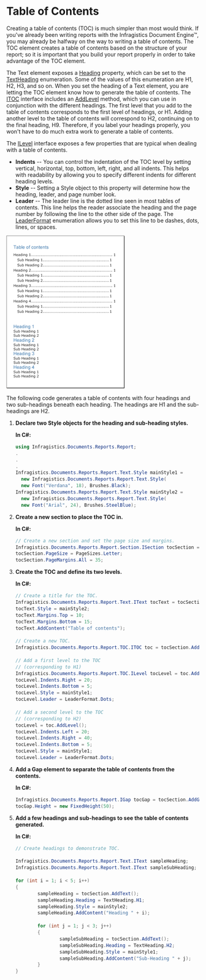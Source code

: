 ﻿<!--
|metadata|
{
    "fileName": "documentengine-table-of-contents",
    "controlName": "Infragistics Document Library",
    "tags": ["Navigation","Reporting"]
}
|metadata|
-->

# Table of Contents
Creating a table of contents (TOC) is much simpler than most would think. If you've already been writing reports with the Infragistics Document Engine™, you may already be halfway on the way to writing a table of contents. The TOC element creates a table of contents based on the structure of your report; so it is important that you build your report properly in order to take advantage of the TOC element.

The Text element exposes a [Heading](Infragistics.Web.Mvc.Documents.Reports~Infragistics.Documents.Reports.Report.Text.IText~Heading.html "Link to the Web API Reference Guide to the Heading member.") property, which can be set to the [TextHeading](Infragistics.Web.Mvc.Documents.Reports~Infragistics.Documents.Reports.Report.TextHeading.html "Link to the Web API Reference Guide to the TextHeading member.") enumeration. Some of the values of this enumeration are H1, H2, H3, and so on. When you set the heading of a Text element, you are letting the TOC element know how to generate the table of contents. The [ITOC](Infragistics.Web.Mvc.Documents.Reports~Infragistics.Documents.Reports.Report.TOC.ITOC.html "Link to the Web API Reference Guide to the ITOC interface.") interface includes an [AddLevel](Infragistics.Web.Mvc.Documents.Reports~Infragistics.Documents.Reports.Report.TOC.ITOC~AddLevel.html "Link to the Web API Reference Guide to the AddLevel member.") method, which you can use in conjunction with the different headings. The first level that you add to the table of contents corresponds to the first level of headings, or H1. Adding another level to the table of contents will correspond to H2, continuing on to the final heading, H9. Therefore, if you label your headings properly, you won't have to do much extra work to generate a table of contents.

The [ILevel](Infragistics.Web.Mvc.Documents.Reports~Infragistics.Documents.Reports.Report.TOC.ILevel.html "Link to the Web API Reference Guide to the ILevel interface.") interface exposes a few properties that are typical when dealing with a table of contents.

*   **Indents**&nbsp;-- You can control the indentation of the TOC level by setting vertical, horizontal, top, bottom, left, right, and all indents. This helps with readability by allowing you to specify different indents for different heading levels.
*   **Style**&nbsp;-- Setting a Style object to this property will determine how the heading, leader, and page number look.
*   **Leader**&nbsp;-- The leader line is the dotted line seen in most tables of contents. This line helps the reader associate the heading and the page number by following the line to the other side of the page. The [LeaderFormat](Infragistics.Web.Mvc.Documents.Reports~Infragistics.Documents.Reports.Report.LeaderFormat.html "Link to the Web API Reference Guide to the LeaderFormat member.") enumeration allows you to set this line to be dashes, dots, lines, or spaces.

![](images/DocumentEngine_Table_of_Contents_01.png)

The following code generates a table of contents with four headings and two sub-headings beneath each heading. The headings are H1 and the sub-headings are H2.

1.  **Declare two Style objects for the heading and sub-heading styles.**

    **In C#:**

    ```csharp
    using Infragistics.Documents.Reports.Report;
    .
    .
    .
    Infragistics.Documents.Reports.Report.Text.Style mainStyle1 = 
      new Infragistics.Documents.Reports.Report.Text.Style( 
      new Font("Verdana", 18), Brushes.Black);
    Infragistics.Documents.Reports.Report.Text.Style mainStyle2 = 
      new Infragistics.Documents.Reports.Report.Text.Style( 
      new Font("Arial", 24), Brushes.SteelBlue);
    ```

2.  **Create a new section to place the TOC in.**


	**In C#:**

	```csharp
    // Create a new section and set the page size and margins.
    Infragistics.Documents.Reports.Report.Section.ISection tocSection = report.AddSection();
    tocSection.PageSize = PageSizes.Letter;
    tocSection.PageMargins.All = 35;
    ```

3.  **Create the TOC and define its two levels.**

	**In C#:**

	```csharp
    // Create a title for the TOC.
    Infragistics.Documents.Reports.Report.Text.IText tocText = tocSection.AddText();
    tocText.Style = mainStyle2;
    tocText.Margins.Top = 10;
    tocText.Margins.Bottom = 15;
    tocText.AddContent("Table of contents");

    // Create a new TOC.
    Infragistics.Documents.Reports.Report.TOC.ITOC toc = tocSection.AddTOC();

    // Add a first level to the TOC
    // (corresponding to H1)
    Infragistics.Documents.Reports.Report.TOC.ILevel tocLevel = toc.AddLevel();
    tocLevel.Indents.Right = 20;
    tocLevel.Indents.Bottom = 5;
    tocLevel.Style = mainStyle1;
    tocLevel.Leader = LeaderFormat.Dots;

    // Add a second level to the TOC
    // (corresponding to H2)
    tocLevel = toc.AddLevel();
    tocLevel.Indents.Left = 20;
    tocLevel.Indents.Right = 40;
    tocLevel.Indents.Bottom = 5;
    tocLevel.Style = mainStyle1;
    tocLevel.Leader = LeaderFormat.Dots;
    ```

4.  **Add a Gap element to separate the table of contents from the contents.**

	**In C#:**
	```csharp
    Infragistics.Documents.Reports.Report.IGap tocGap = tocSection.AddGap();
    tocGap.Height = new FixedHeight(50);
    ```

5.  **Add a few headings and sub-headings to see the table of contents generated.**

	**In C#:**

	```csharp
    // Create headings to demonstrate TOC.

    Infragistics.Documents.Reports.Report.Text.IText sampleHeading;
    Infragistics.Documents.Reports.Report.Text.IText sampleSubHeading;

    for (int i = 1; i < 5; i++)
    {
            sampleHeading = tocSection.AddText();
            sampleHeading.Heading = TextHeading.H1;
            sampleHeading.Style = mainStyle2;
            sampleHeading.AddContent("Heading " + i);

            for (int j = 1; j < 3; j++)
            {
                    sampleSubHeading = tocSection.AddText();
                    sampleSubHeading.Heading = TextHeading.H2;
                    sampleSubHeading.Style = mainStyle1;
                    sampleSubHeading.AddContent("Sub-Heading " + j);
            }
    }
    ```